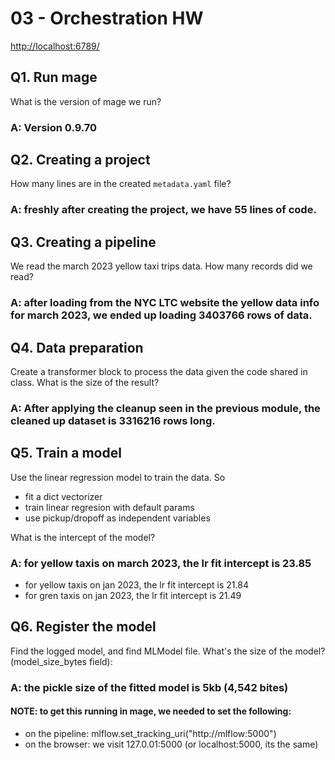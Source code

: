 # 03 - Orchestration HW
[http://localhost:6789/](http://localhost:6789/)

## Q1. Run mage

What is the version of mage we run?

### A: Version 0.9.70

## Q2. Creating a project

How many lines are in the created `metadata.yaml` file?

### A: freshly after creating the project, we have 55 lines of code.

## Q3. Creating a pipeline

We read the march 2023 yellow taxi trips data. How many records did we read?

### A: after loading from the NYC LTC website the yellow data info for march 2023, we ended up loading 3403766 rows of data.


## Q4. Data preparation

Create a transformer block to process the data given the code shared in class. What is the size of the result?

### A: After applying the cleanup seen in the previous module, the cleaned up dataset is 3316216 rows long.

## Q5. Train a model

Use the linear regression model to  train the data. So 
- fit a dict vectorizer
- train linear regresion with default params
- use pickup/dropoff as independent variables

What is the intercept of the model?

### A: for yellow taxis on march 2023, the lr fit intercept is 23.85

- for yellow taxis on jan 2023, the lr fit intercept is 21.84
- for gren taxis on jan 2023, the lr fit intercept is 21.49

## Q6. Register the model

Find the logged model, and find MLModel file. What's the size of the model? (model_size_bytes field):

### A: the pickle size of the fitted model is 5kb (4,542 bites)

#### NOTE: to get this running in mage, we needed to set the following:

- on the pipeline: mlflow.set_tracking_uri("http://mlflow:5000")
- on the browser: we visit 127.0.01:5000 (or localhost:5000, its the same)